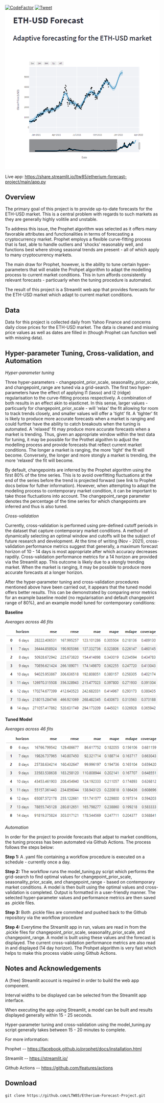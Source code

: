 [![CodeFactor](https://www.codefactor.io/repository/github/ltw85/etherium-forecast-project/badge)](https://www.codefactor.io/repository/github/ltw85/etherium-forecast-project) [![Tweet](https://img.shields.io/twitter/url?style=social&url=https%3A%2F%2Fgithub.com%2FLTW85%2FEtherium-Forecast-Project)](https://twitter.com/intent/tweet?text=https%3A%2F%2Fgithub.com%2FLTW85%2FEtherium-Forecast-Project)
![Streamlit screenshot](screenshot.PNG)

Live app: https://share.streamlit.io/ltw85/etherium-forecast-project/main/app.py

## Overview
The primary goal of this project is to provide up-to-date forecasts for the ETH-USD market.
This is a central problem with regards to such markets as they are generally highly volitile and unstable.

To address this issue, the Prophet algorithm was selected as it offers many favorable attributes and functionalities in terms of forecasting 
a cryptocurrency market. Prophet employs a flexible curve-fitting process that is fast, able to handle outliers and 'shocks' reasonably well, and functions best where 
strong seasonal trends are present - all of which apply to many cryptocurrency markets. 

The main draw for Prophet, however, is the ability to tune certain hyper-parameters that will enable the Prohpet algorithm to adapt the modelling process to
current market conditions. This in turn affords consistently relevant forecasts - particuarly when the tuning procedure is automated.

The result of this project is a Streamlit web app that provides forecasts for the ETH-USD market which adapt to current market conditions.

## Data
Data for this project is collected daily from Yahoo Finance and concerns daily close prices for the ETH-USD market. The data is cleaned and missing
price values as well as dates are filled in (though Prophet can function well with missing data).

## Hyper-parameter Tuning, Cross-validation, and Automation 

*Hyper-parameter tuning*

Three hyper-parameters - changepoint_prior_scale, seasonality_prior_scale, and changepoint_range are tuned via a grid-search. The first two 
hyper-parameters have the effect of applying l1 (lasso) and l2 (ridge) regularisation to the curve-fitting process respectively. A combination of both results in
an effect akin to elasticnet. In this sense, larger values - particuarly for changepoint_prior_scale - will 'relax' the fit allowing for room to track trends closely, and smaller values will offer a 'tight' fit. A 'tighter' fit is likely to produce more accurate forecasts when a market is ranging and could further have the ability to catch breakouts when the tuning is automated. A 'relaxed' fit may produce more accurate forecasts 
when a market is trending. Thus, given an appropriate window within the test data for tuning, it may be possible for the Prothet algoithm to adjust 
the modelling process and provide forecasts that reflect current market conditions. The longer a market is ranging, the more 'tight' the fit will become. Conversely, the longer and more stongly a market is trending,
the more 'relaxed' the fit will become. 

By default, changepoints are inferred by the Prophet algorithm using the first 80% of the time series. This is to avoid overfitting fluctuations at the end of the series before the trend is projected forward (see link to Prophet docs below for futher information). However, when attempting to adapt the modeling process to contemporary market condition, it can be important to take those fluctuations into account. The changepoint_range parameter denotes the percentage of the time series for which changepoints are inferred and thus is also tuned.

*Cross-validation*

Currently, cross-validation is performed using pre-defined cutoff periods in the dataset that capture contemporary market conditions. A method of dynamically selecting an optimal window and cutoffs will be the subject of future 
research and development. At the time of writing (Nov - 2021), cross-validation performance metrics suggest that generally, a maximum forecast horizon of 10 - 14 days is most appropriate after which accuracy decreases rapdily. Cross-validation performance metrics for a 14 horizon are provided via the Streamlit app. This outcome is likely due to a stongly trending market. When the market is ranging, it may be possible to produce more accurate forecasts at a longer horizon.

After the hyper-parameter tuning and cross-validation procedures mentioned above have been carried out, it appears that the tuned model offers better results. This can be demonstrated by comparing error metrics for an example baseline model (no regularisation and default changepoint range of 80%), and an example model tuned for contemporary conditions:

**Baseline**

*Averages across 46 fits*

![Baseline error metrics](base_metrics.PNG)

**Tuned Model**

*Averages across 46 fits*

![Tuned model error metrics](tuned_metrics.PNG)

*Automation*

In order for the project to provide forecasts that adpat to market conditions, the tuning process has been automated via Github Actions. The process follows the steps below:

**Step 1:** A .yaml file containing a workflow procedure is executed on a schedule - currently once a day. 

**Step 2:** The workflow runs the model_tuning.py script which performs the grid-search to find optimal values for changepoint_prior_scale, seasonality_prior_scale, and changepoint_range - based on contemporary market conditions. A model is then built using the optimal values and cross-validation is completed. Output is formatted in a user-friendly manner. The selected hyper-parameter values and performance metrics are then saved as .pickle files.

**Step 3:** Both .pickle files are commited and pushed back to the Github repository via the workflow procedure

**Step 4:** Everytime the Streamlit app in run, values are read in from the .pickle files for changepoint_prior_scale, seasonality_prior_scale, and changepoint_range. A model is built using these values and the forecast is displayed. The current cross-validation performance metrics are also read in and displayed (14 day horizon). The Prohpet algorithm is very fast which helps to make this process viable using Github Actions. 

## Notes and Acknowledgements
A (free) Streamlit account is required in order to build the web app component.

Interval widths to be displayed can be selected from the Streamlit app interface.

When executing the app using Streamlit, a model can be built and results displayed generally within 15 - 25 seconds. 

Hyper-parameter tuning and cross-validation using the model_tuning.py script generally takes between 15 - 20 minutes to complete.

For more information:

Prophet -- https://facebook.github.io/prophet/docs/installation.html

Streamlit -- https://streamlit.io/

Github Actions -- https://github.com/features/actions

## Download
`git clone https://github.com/LTW85/Etherium-Forecast-Project.git`



